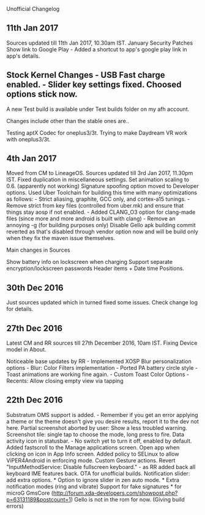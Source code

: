 Unofficial Changelog

11th Jan 2017
------------

Sources updated till 11th Jan 2017, 10.30am IST.
January Security Patches
Show link to Google Play
	- Added a shortcut to app's google play link in app's details.

Stock Kernel Changes
	- USB Fast charge enabled.
	- Slider key settings fixed. Choosed options stick now.
----------------------------------------------------------------
A new Test build is available under Test builds folder on my afh account.

Changes include other than the stable ones are..

 Testing aptX Codec for oneplus3/3t.
 Trying to make Daydream VR work with oneplus3/3t.

4th Jan 2017
------------

Moved from CM to LineageOS.
Sources updated till 3rd Jan 2017, 11.30pm IST.
Fixed duplication in miscellaneous settings.
Set animation scaling to 0.6. (apparently not working)
Signature spoofing option moved to Developer options.
Used Uber Toolchain for building this time with many optimizations as follows:
	- Strict aliasing, graphite, GCC only, and cortex-a15 tunings.
	- Remove strict from key files (controlled from uber.mk) and ensure that things stay aosp if not enabled.
	- Added CLANG_O3 option for clang-made files (since more and more android is built with clang)
	- Remove an annoying -g (for building purposes only)
Disable Gello apk building commit reverted as that's disabled through vendor option now and will be build only when they fix the maven issue themselves.

Main changes in Sources

Show battery info on lockscreen when charging
Support separate encryption/lockscreen passwords
Header items + Date time Positions.

30th Dec 2016
-------------

Just sources updated which in turned fixed some issues. Check change log for details.

27th Dec 2016
-------------

Latest CM and RR sources till 27th December 2016, 10am IST.
Fixing Device model in About.

Noticeable base updates by RR
	- Implemented XOSP Blur personalization options
	- Blur: Color Filters implementation
	- Ported PA battery circle style
	- Toast animations are working fine again.
	- Custom Toast Color Options
	- Recents: Allow closing empty view via tapping

22th Dec 2016
-------------

Substratum OMS support is added.
	- Remember if you get an error applying a theme or the theme doesn't give you desire results, report it to the dev not here.
Partial screenshot aborted by user: Show a less troubled warning.
Screenshot tile: single tap to choose the mode, long press to fire.
Data activity icon in statusbar.
	- No switch yet to turn it off, enabled by default.
Added fastscroll to the Manage applications screen.
Open app when clicking on icon in App Info screen.
Added policy to SELinux to allow ViPER4Android in enforcing mode.
Custom Gesture actions.
Revert "InputMethodService: Disable fullscreen keyboard."
	- as RR added back all keyboard IME features back.
OTA for unofficial builds.
Notification slider: add extra options.
	* Option to ignore slider in zen auto mode.
	* Extra notification modes (ring and vibrate)
Support for fake signatures
	* for microG GmsCore (http://forum.xda-developers.com/showpost.php?p=63131189&postcount=1)
Gello is not in the rom for now. (Giving build errors)
